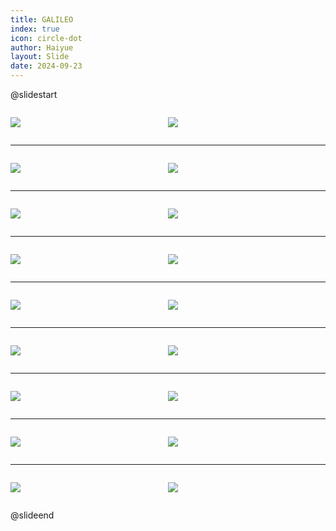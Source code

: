 ```yaml
---
title: GALILEO
index: true
icon: circle-dot
author: Haiyue
layout: Slide
date: 2024-09-23
---
```

 
@slidestart

<div style="display:flex">
<div style="flex:1">

![](/reading/english/Level-V/GALILEO/001.webp)
</div>
<div style="flex:1">

![](/reading/english/Level-V/GALILEO/002.webp)
</div>
</div>

---

<div style="display:flex">
<div style="flex:1">

![](/reading/english/Level-V/GALILEO/003.webp)
</div>
<div style="flex:1">

![](/reading/english/Level-V/GALILEO/004.webp)
</div>
</div>

---

<div style="display:flex">
<div style="flex:1">

![](/reading/english/Level-V/GALILEO/005.webp)
</div>
<div style="flex:1">

![](/reading/english/Level-V/GALILEO/006.webp)
</div>
</div>

---

<div style="display:flex">
<div style="flex:1">

![](/reading/english/Level-V/GALILEO/007.webp)
</div>
<div style="flex:1">

![](/reading/english/Level-V/GALILEO/008.webp)
</div>
</div>

---

<div style="display:flex">
<div style="flex:1">

![](/reading/english/Level-V/GALILEO/009.webp)
</div>
<div style="flex:1">

![](/reading/english/Level-V/GALILEO/010.webp)
</div>
</div>

---

<div style="display:flex">
<div style="flex:1">

![](/reading/english/Level-V/GALILEO/011.webp)
</div>
<div style="flex:1">

![](/reading/english/Level-V/GALILEO/012.webp)
</div>
</div>

---

<div style="display:flex">
<div style="flex:1">

![](/reading/english/Level-V/GALILEO/013.webp)
</div>
<div style="flex:1">

![](/reading/english/Level-V/GALILEO/014.webp)
</div>
</div>

---

<div style="display:flex">
<div style="flex:1">

![](/reading/english/Level-V/GALILEO/015.webp)
</div>
<div style="flex:1">

![](/reading/english/Level-V/GALILEO/016.webp)
</div>
</div>

---

<div style="display:flex">
<div style="flex:1">

![](/reading/english/Level-V/GALILEO/017.webp)
</div>
<div style="flex:1">

![](/reading/english/Level-V/GALILEO/018.webp)
</div>
</div>

@slideend